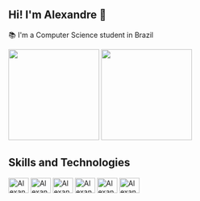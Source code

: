 ## Hi! I'm Alexandre 👨

📚 I'm a Computer Science student in Brazil

<div>
   <img height="180em" src="https://github-readme-stats.vercel.app/api?username=alexandre-S-bits&show_icons=true&theme=tokyonight"/>
   <img height="180em" src="https://github-readme-stats.vercel.app/api/top-langs/?username=alexandre-S-bits&layout=compact&theme=tokyonight"/>
</div>

## Skills and Technologies  
<div>
  <img align="center" alt="Alexandre-python" height="30" width="40" src="https://cdn.jsdelivr.net/gh/devicons/devicon/icons/python/python-original-wordmark.svg"/>
  <img align="center" alt="Alexandre-c" height="30" width="40" src="https://cdn.jsdelivr.net/gh/devicons/devicon/icons/cplusplus/cplusplus-original.svg"/>
  <img align="center" alt="Alexandre-cpp" height="30" width="40" src="https://cdn.jsdelivr.net/gh/devicons/devicon/icons/canva/canva-original.svg"/>
  <img align="center" alt="Alexandre-html" height="30" width="40" src="https://cdn.jsdelivr.net/gh/devicons/devicon/icons/html5/html5-plain-wordmark.svg"/>
  <img align="center" alt="Alexandre-css" height="30" width="40" src="https://cdn.jsdelivr.net/gh/devicons/devicon/icons/css3/css3-plain-wordmark.svg"/>
  <img align="center" alt="Alexandre-canvas" height="30" width="40" src="https://cdn.jsdelivr.net/gh/devicons/devicon/icons/canva/canva-original.svg"/>
</div>
